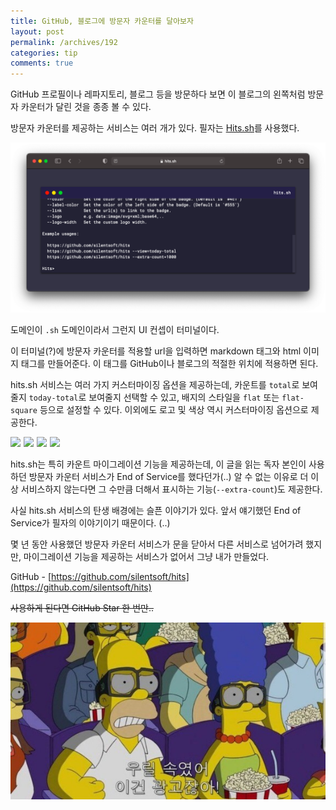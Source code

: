 ```yaml
---
title: GitHub, 블로그에 방문자 카운터를 달아보자
layout: post
permalink: /archives/192
categories: tip
comments: true
---
```


GitHub 프로필이나 레파지토리, 블로그 등을 방문하다 보면 이 블로그의 왼쪽처럼 방문자 카운터가 달린 것을 종종 볼 수 있다.

방문자 카운터를 제공하는 서비스는 여러 개가 있다. 필자는 [Hits.sh](https://hits.sh)를 사용했다.

![](../assets/archives/192/hits.sh.png)

도메인이 `.sh` 도메인이라서 그런지 UI 컨셉이 터미널이다.

이 터미널(?)에 방문자 카운터를 적용할 url을 입력하면 markdown 태그와 html 이미지 태그를 만들어준다.
이 태그를 GitHub이나 블로그의 적절한 위치에 적용하면 된다.

hits.sh 서비스는 여러 가지 커스터마이징 옵션을 제공하는데, 카운트를 `total`로 보여줄지 `today-total`로 보여줄지 선택할 수 있고,
배지의 스타일을 `flat` 또는 `flat-square` 등으로 설정할 수 있다. 이외에도 로고 및 색상 역시 커스터마이징 옵션으로 제공한다.

<div style="display: inline-flex">
<a class="no-mark-external" style="padding-right: 5px; border-bottom: 0" href="https://hits.sh"><img src="https://hits.sh/blog.silentsoft.org.svg"/></a>
<a class="no-mark-external" style="padding-right: 5px; border-bottom: 0" href="https://hits.sh"><img src="https://hits.sh/blog.silentsoft.org.svg?view=today-total"/></a>
<a class="no-mark-external" style="padding-right: 5px; border-bottom: 0" href="https://hits.sh"><img src="https://hits.sh/blog.silentsoft.org.svg?style=flat-square"/></a>
<a class="no-mark-external" style="padding-right: 5px; border-bottom: 0" href="https://hits.sh"><img src="https://hits.sh/blog.silentsoft.org.svg?view=today-total&style=flat-square"/></a>
</div>

hits.sh는 특히 카운트 마이그레이션 기능을 제공하는데,
이 글을 읽는 독자 본인이 사용하던 방문자 카운터 서비스가 End of Service를 했다던가(..) 알 수 없는 이유로 더 이상 서비스하지 않는다면 그 수만큼 더해서 표시하는 기능(`--extra-count`)도 제공한다.

사실 hits.sh 서비스의 탄생 배경에는 슬픈 이야기가 있다. 앞서 얘기했던 End of Service가 필자의 이야기이기 때문이다. (..)

몇 년 동안 사용했던 방문자 카운터 서비스가 문을 닫아서 다른 서비스로 넘어가려 했지만, 마이그레이션 기능을 제공하는 서비스가 없어서 그냥 내가 만들었다.

GitHub - [https://github.com/silentsoft/hits](https://github.com/silentsoft/hits)

~~사용하게 된다면 GitHub Star 한 번만..~~

![](../assets/archives/192/popcorn.jpg)
